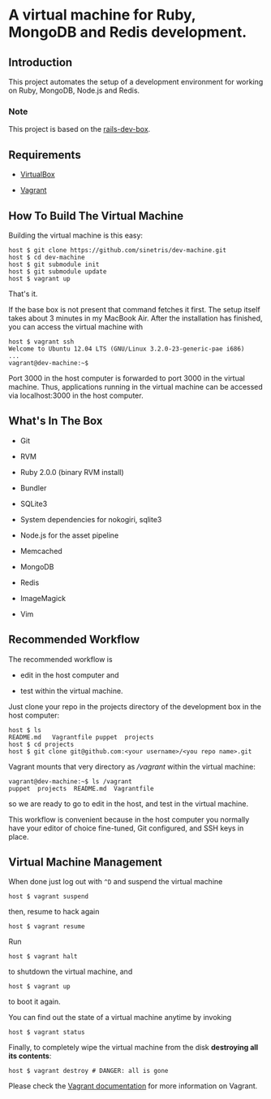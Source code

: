 # A virtual machine for Ruby, MongoDB and Redis development.

## Introduction

This project automates the setup of a development environment for working on Ruby, MongoDB, Node.js and Redis.

### Note

This project is based on the [rails-dev-box](http://github.com/rails/rails-dev-box).

## Requirements

* [VirtualBox](https://www.virtualbox.org)

* [Vagrant](http://vagrantup.com)

## How To Build The Virtual Machine

Building the virtual machine is this easy:

    host $ git clone https://github.com/sinetris/dev-machine.git
    host $ cd dev-machine
    host $ git submodule init
    host $ git submodule update
    host $ vagrant up

That's it.

If the base box is not present that command fetches it first. The setup itself takes about 3 minutes in my MacBook Air. After the installation has finished, you can access the virtual machine with

    host $ vagrant ssh
    Welcome to Ubuntu 12.04 LTS (GNU/Linux 3.2.0-23-generic-pae i686)
    ...
    vagrant@dev-machine:~$

Port 3000 in the host computer is forwarded to port 3000 in the virtual machine. Thus, applications running in the virtual machine can be accessed via localhost:3000 in the host computer.

## What's In The Box

* Git

* RVM

* Ruby 2.0.0 (binary RVM install)

* Bundler

* SQLite3

* System dependencies for nokogiri, sqlite3

* Node.js for the asset pipeline

* Memcached

* MongoDB

* Redis

* ImageMagick

* Vim

## Recommended Workflow

The recommended workflow is

* edit in the host computer and

* test within the virtual machine.

Just clone your repo in the projects directory of the development box in the host computer:

    host $ ls
    README.md   Vagrantfile puppet	projects
    host $ cd projects
    host $ git clone git@github.com:<your username>/<you repo name>.git

Vagrant mounts that very directory as _/vagrant_ within the virtual machine:

    vagrant@dev-machine:~$ ls /vagrant
    puppet  projects  README.md  Vagrantfile

so we are ready to go to edit in the host, and test in the virtual machine.

This workflow is convenient because in the host computer you normally have your editor of choice fine-tuned, Git configured, and SSH keys in place.

## Virtual Machine Management

When done just log out with `^D` and suspend the virtual machine

    host $ vagrant suspend

then, resume to hack again

    host $ vagrant resume

Run

    host $ vagrant halt

to shutdown the virtual machine, and

    host $ vagrant up

to boot it again.

You can find out the state of a virtual machine anytime by invoking

    host $ vagrant status

Finally, to completely wipe the virtual machine from the disk **destroying all its contents**:

    host $ vagrant destroy # DANGER: all is gone

Please check the [Vagrant documentation](http://docs.vagrantup.com/v2/) for more information on Vagrant.

